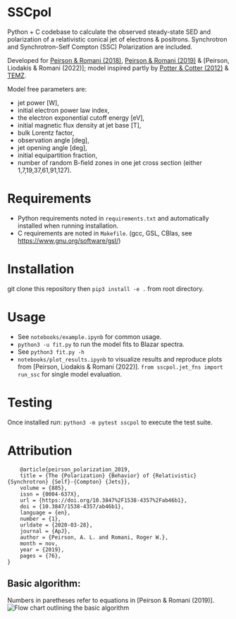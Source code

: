# SSCpol
Python + C codebase to calculate the observed steady-state SED and polarization of a relativistic conical jet of electrons & positrons. Synchrotron and Synchrotron-Self Compton (SSC) Polarization are included.

Developed for [Peirson & Romani (2018)](https://iopscience.iop.org/article/10.3847/1538-4357/aad69d/meta), [Peirson & Romani (2019)](https://iopscience.iop.org/article/10.3847/1538-4357/ab46b1/meta) & [Peirson, Liodakis & Romani (2022)]; model inspired partly by  [Potter & Cotter (2012)](https://academic.oup.com/mnras/article/423/1/756/1747479) & [TEMZ](https://www.bu.edu/blazars/temz.html).

Model free parameters are: 
* jet power [W], 
* initial electron power law index, 
* the electron exponential cutoff energy [eV], 
* initial magnetic flux density at jet base [T], 
* bulk Lorentz factor, 
* observation angle [deg], 
* jet opening angle [deg], 
* initial equipartition fraction, 
* number of random B-field zones in one jet cross section (either 1,7,19,37,61,91,127). 

# Requirements
* Python requirements noted in `requirements.txt` and automatically installed when running installation.
* C requirements are noted in `Makefile`. (gcc, GSL, CBlas, see https://www.gnu.org/software/gsl/)

# Installation
git clone this repository then `pip3 install -e .` from root directory.

# Usage
* See `notebooks/example.ipynb` for common usage.
* `python3 -u fit.py` to run the model fits to Blazar spectra. 
* See `python3 fit.py -h`
* `notebooks/plot_results.ipynb` to visualize results and reproduce plots from [Peirson, Liodakis & Romani (2022)].
`from sscpol.jet_fns import run_ssc` for single model evaluation.

# Testing
Once installed run: `python3 -m pytest sscpol` to execute the test suite.

# Attribution
```
    @article{peirson_polarization_2019,
	title = {The {Polarization} {Behavior} of {Relativistic} {Synchrotron} {Self}-{Compton} {Jets}},
	volume = {885},
	issn = {0004-637X},
	url = {https://doi.org/10.3847%2F1538-4357%2Fab46b1},
	doi = {10.3847/1538-4357/ab46b1},
	language = {en},
	number = {1},
	urldate = {2020-03-28},
	journal = {ApJ},
	author = {Peirson, A. L. and Romani, Roger W.},
	month = nov,
	year = {2019},
	pages = {76},
}
```

Basic algorithm:
-----
Numbers in paretheses refer to equations in [Peirson & Romani (2019)].
![Flow chart outlining the basic algorithm](FlowChart.jpg?raw=true "Title")